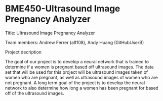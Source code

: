 # BME450-Ultrasound Image Pregnancy Analyzer

Title: Ultrasound Image Pregnancy Analyzer


Team members:
Andrew Ferrer (alf108), Andy Huang (GitHubUserB)

Project decription

The goal of our project is to develop a neural network that is trained to determine if a women is pregnant based off ultrasound images. The data set that will be used for this project will be ultrasound images taken of women who are pregnant, as well as ultrasound images of women who are not pregnant. A long term goal of the project is to develop the neural network to also determine how long a women has been pregnant for based off of the ultrasound images. 

